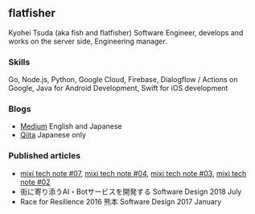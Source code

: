 ## flatfisher
Kyohei Tsuda (aka fish and flatfisher)
Software Engineer, develops and works on the server side, Engineering manager.

### Skills
Go, Node.js, Python, Google Cloud, Firebase, Dialogflow / Actions on Google, Java for Android Development, Swift for iOS development

### Blogs
- [Medium](https://medium.com/@flatfisher) English and Japanese
- [Qiita](https://qiita.com/flatfisher) Japanese only

### Published articles
- [mixi tech note #07](https://techbookfest.org/product/5148888694521856), [mixi tech note #04](https://techbookfest.org/product/6713670480429056), [mixi tech note #03](https://techbookfest.org/product/6465552394485760), [mixi tech note #02](https://techbookfest.org/product/5256674994552832)
- 街に寄り添うAI・Botサービスを開発する Software Design 2018 July
- Race for Resilience 2016 熊本 Software Design 2017 January
